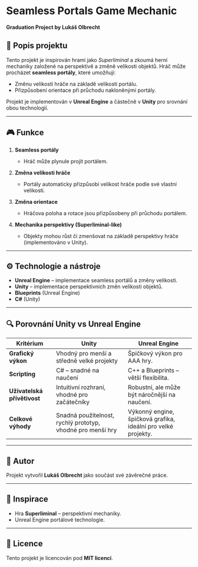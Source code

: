 # **Seamless Portals Game Mechanic**  
**Graduation Project by Lukáš Olbrecht**

## 📖 **Popis projektu**  
Tento projekt je inspirován hrami jako *Superliminal* a zkoumá herní mechaniky založené na perspektivě a změně velikosti objektů. Hráč může procházet **seamless portály**, které umožňují:  
- Změnu velikosti hráče na základě velikosti portálu.  
- Přizpůsobení orientace při průchodu nakloněnými portály.  

Projekt je implementován v **Unreal Engine** a částečně v **Unity** pro srovnání obou technologií.

---

## 🎮 **Funkce**  
1. **Seamless portály**  
   - Hráč může plynule projít portálem.  

2. **Změna velikosti hráče**  
   - Portály automaticky přizpůsobí velikost hráče podle své vlastní velikosti.  

3. **Změna orientace**  
   - Hráčova poloha a rotace jsou přizpůsobeny při průchodu portálem.  

4. **Mechanika perspektivy (Superliminal-like)**  
   - Objekty mohou růst či zmenšovat na základě perspektivy hráče (implementováno v Unity).  

---

## ⚙️ **Technologie a nástroje**  
- **Unreal Engine** – implementace seamless portálů a změny velikosti.  
- **Unity** – implementace perspektivních změn velikosti objektů.  
- **Blueprints** (Unreal Engine)  
- **C#** (Unity)  

---

## 🔍 **Porovnání Unity vs Unreal Engine**  

| **Kritérium**             | **Unity**                                 | **Unreal Engine**                         |
|---------------------------|-------------------------------------------|-------------------------------------------|
| **Grafický výkon**         | Vhodný pro menší a středně velké projekty | Špičkový výkon pro AAA hry.                |
| **Scripting**              | C# – snadné na naučení                    | C++ a Blueprints – větší flexibilita.      |
| **Uživatelská přívětivost**| Intuitivní rozhraní, vhodné pro začátečníky | Robustní, ale může být náročnější na naučení. |
| **Celkové výhody**         | Snadná použitelnost, rychlý prototyp, vhodné pro menší hry | Výkonný engine, špičková grafika, ideální pro velké projekty. |

---

## 👤 **Autor**  
Projekt vytvořil **Lukáš Olbrecht** jako součást své závěrečné práce.  

---

## 📝 **Inspirace**  
- Hra **Superliminal** – perspektivní mechaniky.  
- Unreal Engine portálové technologie.  

---

## 📜 **Licence**  
Tento projekt je licencován pod **MIT licencí**.  
